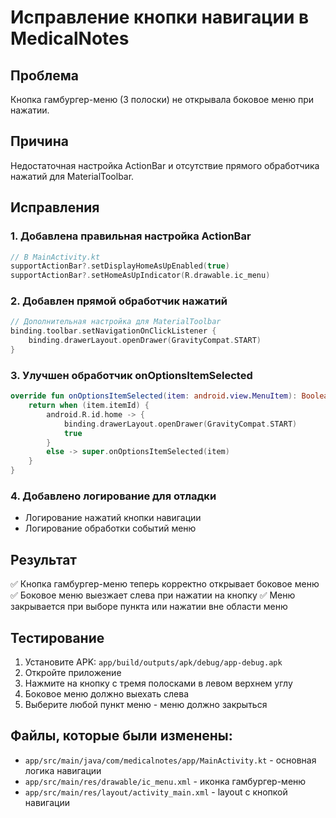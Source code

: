 # Исправление кнопки навигации в MedicalNotes

## Проблема
Кнопка гамбургер-меню (3 полоски) не открывала боковое меню при нажатии.

## Причина
Недостаточная настройка ActionBar и отсутствие прямого обработчика нажатий для MaterialToolbar.

## Исправления

### 1. Добавлена правильная настройка ActionBar
```kotlin
// В MainActivity.kt
supportActionBar?.setDisplayHomeAsUpEnabled(true)
supportActionBar?.setHomeAsUpIndicator(R.drawable.ic_menu)
```

### 2. Добавлен прямой обработчик нажатий
```kotlin
// Дополнительная настройка для MaterialToolbar
binding.toolbar.setNavigationOnClickListener {
    binding.drawerLayout.openDrawer(GravityCompat.START)
}
```

### 3. Улучшен обработчик onOptionsItemSelected
```kotlin
override fun onOptionsItemSelected(item: android.view.MenuItem): Boolean {
    return when (item.itemId) {
        android.R.id.home -> {
            binding.drawerLayout.openDrawer(GravityCompat.START)
            true
        }
        else -> super.onOptionsItemSelected(item)
    }
}
```

### 4. Добавлено логирование для отладки
- Логирование нажатий кнопки навигации
- Логирование обработки событий меню

## Результат
✅ Кнопка гамбургер-меню теперь корректно открывает боковое меню
✅ Боковое меню выезжает слева при нажатии на кнопку
✅ Меню закрывается при выборе пункта или нажатии вне области меню

## Тестирование
1. Установите APK: `app/build/outputs/apk/debug/app-debug.apk`
2. Откройте приложение
3. Нажмите на кнопку с тремя полосками в левом верхнем углу
4. Боковое меню должно выехать слева
5. Выберите любой пункт меню - меню должно закрыться

## Файлы, которые были изменены:
- `app/src/main/java/com/medicalnotes/app/MainActivity.kt` - основная логика навигации
- `app/src/main/res/drawable/ic_menu.xml` - иконка гамбургер-меню
- `app/src/main/res/layout/activity_main.xml` - layout с кнопкой навигации 